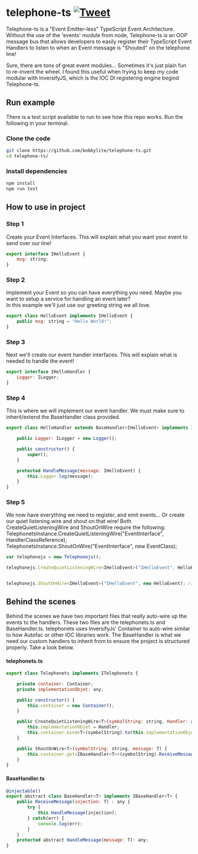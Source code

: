 # telephone-ts [![Tweet](https://img.shields.io/twitter/url/http/shields.io.svg?style=social)](https://twitter.com/intent/tweet?text=Telephone-ts%20TypeScript%20Architecture%20&url=https://github.com/bobbylite/telephone-ts&hashtags=Inversion-of-Control,Events,TypeScript,TelephoneTS)
Telephone-ts is a "Event Emitter-less" TypeScript Event Architecture.  Without the use of the 'events' module from node, Telephone-ts is an OOP message bus that allows developers to easily register their TypeScript Event Handlers to listen to when an Event message is "Shouted" on the telephone line! 

Sure, there are tons of great event modules... Sometimes it's just plain fun to re-invent the wheel.  I found this useful when trying to keep my code modular with InversifyJS, which is the IOC DI registering engine begind Telephone-ts. 

## Run example
There is a test script available to run to see how this repo works. 
Run the following in your terminal.

### Clone the code 
```bash
git clone https://github.com/bobbylite/telephone-ts.git
cd telephone-ts/
```

### Install dependencies
```bash
npm install 
npm run test
```

## How to use in project

### Step 1
Create your Event Interfaces.  This will explain what you want your event to send over our line! 
```javascript
export interface IHelloEvent {
    msg: string;
}
```

### Step 2
Implement your Event so you can have everything you need.  Maybe you want to setup a service for handling an event later?  
In this example we'll just use our greeting string we all love. 
```javascript 
export class HelloEvent implements IHelloEvent {
    public msg: string = "Hello World!";
}
```

### Step 3 
Next we'll create our event handler interfaces. This will explain what is needed to handle the event!
```javascript 
export interface IHelloHandler {
    Logger: ILogger;
}
```

### Step 4
This is where we will implement our event handler.  We must make sure to inherit/extend the BaseHandler class provided. 
```javascript
export class HelloHandler extends BaseHandler<IHelloEvent> implements IHelloHandler {

    public Logger: ILogger = new Logger();

    public constructor() {
        super();
    }

    protected HandleMessage(message: IHelloEvent) {
        this.Logger.log(message);
    }
}
```

### Step 5
We now have everything we need to register, and emit events... Or create our quiet listening wire and shout on that wire! 
Both CreateQuietListeningWire and ShoutOnWire require the following: 
TelephonetsInstance.CreateQuietListeningWire<EventInterface>("EventInterface", HandlerClassReference);
TelephonetsInstance.ShoutOnWire<EventInterface>("EventInterface", new EventClass);
```javascript
var telephonejs = new Telephonejs();

telephonejs.CreateQuietListeningWire<IHelloEvent>("IHelloEvent", HelloHandler);


telephonejs.ShoutOnWire<IHelloEvent>("IHelloEvent", new HelloEvent); // OUTPUT-> HelloEvent { msg: 'Hello World!' }
```

## Behind the scenes
Behind the scenes we have two important files that really auto-wire up the events to the handlers.  These two files are the telephonets.ts and BaseHandler.ts.  telephonets uses InversifyJs' Container to auto-wire similar to how Autofac or other IOC libraries work.  The BaseHandler is what we need our custom handlers to inherit from to ensure the project is structured properly.  Take a look below.

#### telephonets.ts
```javascript
export class Telephonets implements ITelephonets {

    private container: Container;
    private implementationObjet: any;

    public constructor() {
        this.container = new Container();
    }

    public CreateQuietListeningWire<T>(symbolString: string, Handler: any) : void {
        this.implementationObjet = Handler;
        this.container.bind<T>(symbolString).to(this.implementationObjet);
    }

    public ShoutOnWire<T>(symbolString: string, message: T) {
        this.container.get<IBaseHandler<T>>(symbolString).ReceiveMessage(message);
    }
}
```

#### BaseHandler.ts
```javascript
@injectable()
export abstract class BaseHandler<T> implements IBaseHandler<T> {
    public ReceiveMessage(injection: T) : any {
        try {
            this.HandleMessage(injection);
        } catch(err) {
            console.log(err);
        }
    }
    protected abstract HandleMessage(message: T): any;
}
```
